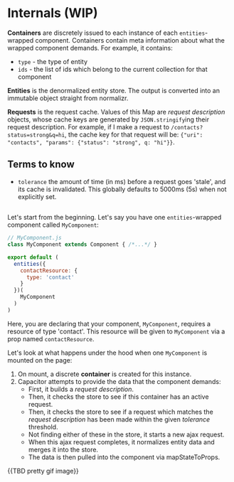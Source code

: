 Internals (WIP)
===============

**Containers** are discretely issued to each instance of each `entities`-wrapped component.
Containers contain meta information about what the wrapped component demands. For example, it contains:
- `type` - the type of entity
- `ids` - the list of ids which belong to the current collection for that component

**Entities** is the denormalized entity store. The output is converted into an immutable object straight from normalizr.

**Requests** is the request cache. Values of this Map are *request description* objects, whose cache keys are generated
by `JSON.stringify`ing their request description.
For example, if I make a request to `/contacts?status=strong&q=hi`, the cache key for that request will be:
`{"uri": "contacts", "params": {"status": "strong", q: "hi"}}`.

## Terms to know

- `tolerance` the amount of time (in ms) before a request goes 'stale', and its cache is invalidated.
This globally defaults to 5000ms (5s) when not explicitly set.

##

Let's start from the beginning. Let's say you have one `entities`-wrapped component called `MyComponent`:

```js
// MyComponent.js
class MyComponent extends Component { /*...*/ }

export default (
  entities({
    contactResource: {
      type: 'contact'
    }
  })(
    MyComponent
  )
)
```

Here, you are declaring that your component, `MyComponent`, requires a resource of type 'contact'. This resource will
be given to `MyComponent` via a prop named `contactResource`.

Let's look at what happens under the hood when one `MyComponent` is mounted on the page:
1) On mount, a discrete **container** is created for this instance.
2) Capacitor attempts to provide the data that the component demands:
   - First, it builds a *request description*.
   - Then, it checks the store to see if this container has an active request.
   - Then, it checks the store to see if a request which matches the *request description* has been made within the given
   *tolerance* threshold.
   - Not finding either of these in the store, it starts a new ajax request.
   - When this ajax request completes, it normalizes entity data and merges it into the store.
   - The data is then pulled into the component via mapStateToProps.

{{TBD pretty gif image}}
